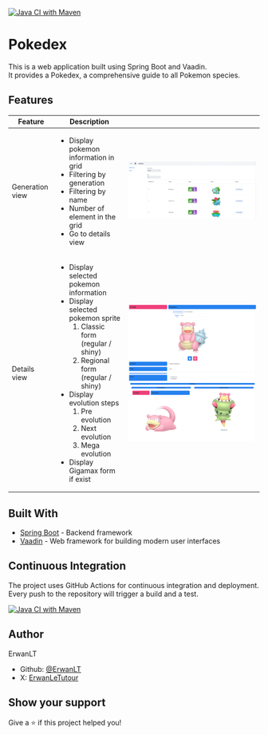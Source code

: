 [![Java CI with Maven](https://github.com/ErwanLT/Pokedex/actions/workflows/maven.yml/badge.svg)](https://github.com/ErwanLT/Pokedex/actions/workflows/maven.yml)

# Pokedex
This is a web application built using Spring Boot and Vaadin.<br>
It provides a Pokedex, a comprehensive guide to all Pokemon species.

## Features

| Feature         | Description                                                                                                                                                                                                                                                                                                                               |                                                                                     |
|-----------------|-------------------------------------------------------------------------------------------------------------------------------------------------------------------------------------------------------------------------------------------------------------------------------------------------------------------------------------------|-------------------------------------------------------------------------------------|
| Generation view	| <ul><li>Display pokemon information in grid</li></li><li>Filtering by generation</li><li>Filtering by name</li><li>Number of element in the grid</li><li>Go to details view</li></ul> 	                                                                                                                                                   | ![img.png](img/gridView.png) 	                                                      |
| Details view    | <ul><li>Display selected pokemon information</li><li>Display selected pokemon sprite<ol><li>Classic form (regular / shiny)</li><li>Regional form (regular / shiny)</li></ol></li><li>Display evolution steps<ol><li>Pre evolution</li><li>Next evolution</li><li>Mega evolution</li></ol></li><li>Display Gigamax form if exist</li></ul> | ![detailsView1.png](img/detailsView1.png) ![detailsView2.png](img/detailsView2.png) |



## Built With
* [Spring Boot](https://spring.io/projects/spring-boot) - Backend framework
* [Vaadin](https://vaadin.com/) - Web framework for building modern user interfaces

## Continuous Integration
The project uses GitHub Actions for continuous integration and deployment. Every push to the repository will trigger a build and a test.

[![Java CI with Maven](https://github.com/ErwanLT/Pokedex/actions/workflows/maven.yml/badge.svg)](https://github.com/ErwanLT/Pokedex/actions/workflows/maven.yml)

## Author
ErwanLT
* Github: [@ErwanLT](https://github.com/ErwanLT)
* X: [ErwanLeTutour](https://twitter.com/ErwanLeTutour)

## Show your support
Give a ⭐️ if this project helped you!
